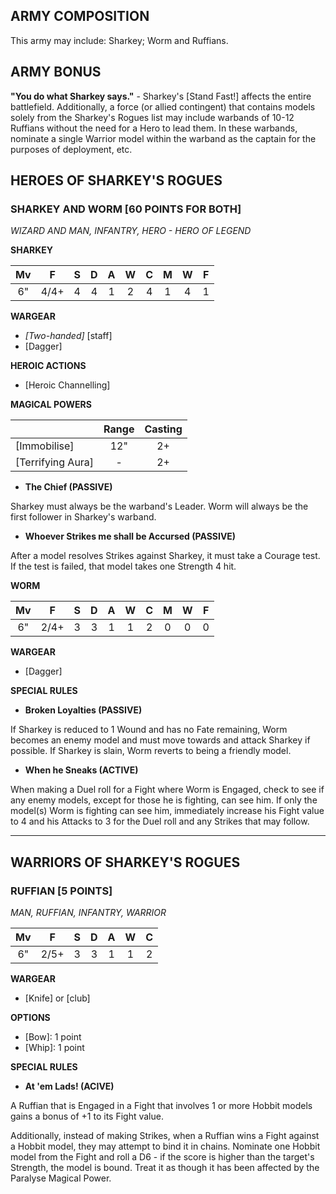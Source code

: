 ﻿## ARMY COMPOSITION

This army may include: Sharkey; Worm and Ruffians.

## ARMY BONUS

**"You do what Sharkey says."** - Sharkey's [Stand Fast!] affects the entire battlefield. Additionally, a force (or allied contingent) that contains models solely from the Sharkey's Rogues list may include warbands of 10-12 Ruffians without the need for a Hero to lead them. In these warbands, nominate a single Warrior model within the warband as the captain for the purposes of deployment, etc.

## HEROES OF SHARKEY'S ROGUES

<div class="unitCard" markdown>

### SHARKEY AND WORM [60 POINTS FOR BOTH]
*WIZARD AND MAN, INFANTRY, HERO - HERO OF LEGEND*

**SHARKEY**

| Mv | F | S | D | A | W | C | M | W | F |
|:--:|:--:|:-:|:-:|:-:|:-:|:-:|:-:|:-:|:-:|
| 6" | 4/4+ | 4 | 4 | 1 | 2 | 4 | 1 | 4 | 1 |

**WARGEAR**

- *[Two-handed]* [staff]
- [Dagger]

**HEROIC ACTIONS**

- [Heroic Channelling]

**MAGICAL POWERS**

|   | **Range** | **Casting** |
|------------------------|:---------:|:-----------:|
|    [Immobilise]    |  12"  |   2+   |
|  [Terrifying Aura]   |  -  |   2+   |


- **The Chief (PASSIVE)** 

Sharkey must always be the warband's Leader. Worm will always be the first follower in Sharkey's warband.

- **Whoever Strikes me shall be Accursed (PASSIVE)**

After a model resolves Strikes against Sharkey, it must take a Courage test. If the test is failed, that model takes one Strength 4 hit. 

**WORM**

| Mv | F | S | D | A | W | C | M | W | F |
|:--:|:--:|:-:|:-:|:-:|:-:|:-:|:-:|:-:|:-:|
| 6" | 2/4+ | 3 | 3 | 1 | 1 | 2 | 0 | 0 | 0 |

**WARGEAR**

- [Dagger]

**SPECIAL RULES**

- **Broken Loyalties (PASSIVE)**

If Sharkey is reduced to 1 Wound and has no Fate remaining, Worm becomes an enemy model and must move towards and attack Sharkey if possible. If Sharkey is slain, Worm reverts to being a friendly model.

- **When he Sneaks (ACTIVE)** 

When making a Duel roll for a Fight where Worm is Engaged, check to see if any enemy models, except for those he is fighting, can see him. If only the model(s) Worm is fighting can see him, immediately increase his Fight value to 4 and his Attacks to 3 for the Duel roll and any Strikes that may follow. 

</div>

---

## WARRIORS OF SHARKEY'S ROGUES

<div class="unitCard" markdown>

### RUFFIAN [5 POINTS]
*MAN, RUFFIAN, INFANTRY, WARRIOR*

| Mv | F | S | D | A | W | C |
|:--:|:--:|:-:|:-:|:-:|:-:|:-:|
| 6" | 2/5+ | 3 | 3 | 1 | 1 | 2 |

**WARGEAR**

- [Knife] or [club]

**OPTIONS**

- [Bow]: 1 point
- [Whip]: 1 point

**SPECIAL RULES**

- **At 'em Lads! (ACIVE)**

A Ruffian that is Engaged in a Fight that involves 1 or more Hobbit models gains a bonus of +1 to its Fight value.

Additionally, instead of making Strikes, when a Ruffian wins a Fight against a Hobbit model, they may attempt to bind it in chains. Nominate one Hobbit model from the Fight and roll a D6 - if the score is higher than the target's Strength, the model is bound. Treat it as though it has been affected by the Paralyse Magical Power. 

</div>